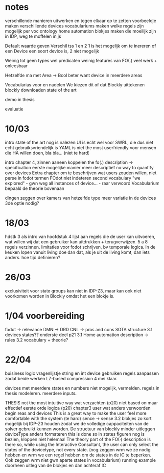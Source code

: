 # notes
verschillende manieren uitwerken en tegen elkaar op te zetten
voorbeeldje maken
	verschillende devices
	vocabulariums maken
	welke regels zijn mogelijk per voc
ontology home automation
blokjes maken die moeilijk zijn in IDP, weg te moffelen in js


Default waarde geven
Verschil tss 1 en 2
	1 is het mogelijk om te inereren of een Device een soort device is, 2 niet mogelijk

Weinig tot geen types wel predicaten
	weinig features van FO(.)
	veel werk + onleesbaar

Hetzelfde ma met Area -> Bool
	beter want device in meerdere areas

Vocabularias voor en nadelen
We kiezen dit of dat
Blockly uittekenen
blockly downloaden
state of the art

demo in thesis

evaluatie



# 10/03

intro state of the art nog is nalezen
UI is echt wel voor SWRL, die dus niet echt gebruiksvriendelijk is
YAML is niet the most userfriendly voor mensen die HA willen doen, bla bla… (niet te hard)

intro chapter 4, zinnen aaneen koppelen
the fo(.) description -> specification
eerste mogelijke manier meer descriptief
no way to quantify over devices
Extra chapter om te beschrijven wat users zouden willen, niet perse in fodot termen
FOdot niet indeteren
second vocabulary "we explored" - gwn weg
all instances of device… - raar verwoord
Vocabularium bepaald de theorie bovenaan


dingen zeggen over kamers van hetzelfde type
meer variatie in de devices
3de optie nodig?


# 18/03
hdstk 3 als intro van hoofdstuk 4
lijst aan regels die de user kan uitvoeren, wat willen wij dat een gebruiker kan uitdrukken + terugverwijzen. 5 a 8 regels verzinnen.
limitaties voor fodot schrijven, bv temporale logica. In de keuken lopen vanuit living doe dan dat, als je uit de living komt, dan iets anders.
hoe tijd definieren?

# 26/03
exclusiviteit voor state groups kan niet in IDP-Z3, maar kan ook niet voorkomen worden in Blockly omdat het een blokje is.

# 1/04 voorbereiding
fodot -> relevance
DMN -> DRD
CNL -> pros and cons
SOTA structure
3.1 devices states??
onderste deel p21
3.1 Home automation description -> rules
3.2 vocabulary + theorie?

# 22/04
buisiness logic
vragenlijstje
string en int device gebruiken
regels aanpassen zodat beide werken
LZ-based compression
4 mei klaar.

devices met meerdere states en numbers niet mogelijk, vermelden.
regels in thesis modeleren.
meerdere inputs.

THESIS
not the most intuitive way wat verzachten (p20)
niet based on maar effectief eerste orde logica (p20)
chapter3 user wat anders verwoorden
begin reas and devices
This is a great way to make the user feel more comfortable with the system (te hard)
sence -> sense
3.2 blokjes zo kort mogelijk bij IDP-Z3 houden zodat we de volledige cappaciteiten van de solver gebruikt kunnen worden. 
De structuur van blockly minder uitleggen
deviceType anders formateren
this is done so in states
figuren nog is bezien, kloppen niet helemaal
The theory part of the FO(·) description is there so, while using the Interactive Consultant, the user can only select the states of the devicetype, not every state. (nog zeggen wrm we ze nodig hebben en wrm we een regel hebben om de states in de IC te beperken. Ook zeggen wrm niet gwn aparte states in vocabularium)
running example doorheen uitleg van de blokjes en dan achteraf IC






